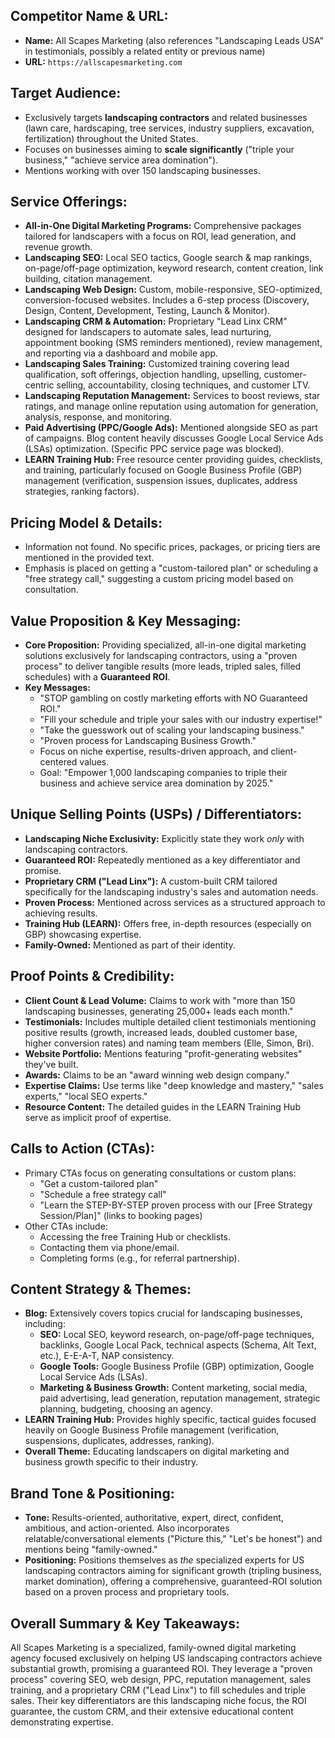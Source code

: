 ## Competitor Name & URL:
* **Name:** All Scapes Marketing (also references "Landscaping Leads USA" in testimonials, possibly a related entity or previous name)
* **URL:** `https://allscapesmarketing.com`

## Target Audience:
* Exclusively targets **landscaping contractors** and related businesses (lawn care, hardscaping, tree services, industry suppliers, excavation, fertilization) throughout the United States.
* Focuses on businesses aiming to **scale significantly** ("triple your business," "achieve service area domination").
* Mentions working with over 150 landscaping businesses.

## Service Offerings:
* **All-in-One Digital Marketing Programs:** Comprehensive packages tailored for landscapers with a focus on ROI, lead generation, and revenue growth.
* **Landscaping SEO:** Local SEO tactics, Google search & map rankings, on-page/off-page optimization, keyword research, content creation, link building, citation management.
* **Landscaping Web Design:** Custom, mobile-responsive, SEO-optimized, conversion-focused websites. Includes a 6-step process (Discovery, Design, Content, Development, Testing, Launch & Monitor).
* **Landscaping CRM & Automation:** Proprietary "Lead Linx CRM" designed for landscapers to automate sales, lead nurturing, appointment booking (SMS reminders mentioned), review management, and reporting via a dashboard and mobile app.
* **Landscaping Sales Training:** Customized training covering lead qualification, soft offerings, objection handling, upselling, customer-centric selling, accountability, closing techniques, and customer LTV.
* **Landscaping Reputation Management:** Services to boost reviews, star ratings, and manage online reputation using automation for generation, analysis, response, and monitoring.
* **Paid Advertising (PPC/Google Ads):** Mentioned alongside SEO as part of campaigns. Blog content heavily discusses Google Local Service Ads (LSAs) optimization. (Specific PPC service page was blocked).
* **LEARN Training Hub:** Free resource center providing guides, checklists, and training, particularly focused on Google Business Profile (GBP) management (verification, suspension issues, duplicates, address strategies, ranking factors).

## Pricing Model & Details:
* Information not found. No specific prices, packages, or pricing tiers are mentioned in the provided text.
* Emphasis is placed on getting a "custom-tailored plan" or scheduling a "free strategy call," suggesting a custom pricing model based on consultation.

## Value Proposition & Key Messaging:
* **Core Proposition:** Providing specialized, all-in-one digital marketing solutions exclusively for landscaping contractors, using a "proven process" to deliver tangible results (more leads, tripled sales, filled schedules) with a **Guaranteed ROI**.
* **Key Messages:**
    * "STOP gambling on costly marketing efforts with NO Guaranteed ROI."
    * "Fill your schedule and triple your sales with our industry expertise!"
    * "Take the guesswork out of scaling your landscaping business."
    * "Proven process for Landscaping Business Growth."
    * Focus on niche expertise, results-driven approach, and client-centered values.
    * Goal: "Empower 1,000 landscaping companies to triple their business and achieve service area domination by 2025."

## Unique Selling Points (USPs) / Differentiators:
* **Landscaping Niche Exclusivity:** Explicitly state they work *only* with landscaping contractors.
* **Guaranteed ROI:** Repeatedly mentioned as a key differentiator and promise.
* **Proprietary CRM ("Lead Linx"):** A custom-built CRM tailored specifically for the landscaping industry's sales and automation needs.
* **Proven Process:** Mentioned across services as a structured approach to achieving results.
* **Training Hub (LEARN):** Offers free, in-depth resources (especially on GBP) showcasing expertise.
* **Family-Owned:** Mentioned as part of their identity.

## Proof Points & Credibility:
* **Client Count & Lead Volume:** Claims to work with "more than 150 landscaping businesses, generating 25,000+ leads each month."
* **Testimonials:** Includes multiple detailed client testimonials mentioning positive results (growth, increased leads, doubled customer base, higher conversion rates) and naming team members (Elle, Simon, Bri).
* **Website Portfolio:** Mentions featuring "profit-generating websites" they've built.
* **Awards:** Claims to be an "award winning web design company."
* **Expertise Claims:** Use terms like "deep knowledge and mastery," "sales experts," "local SEO experts."
* **Resource Content:** The detailed guides in the LEARN Training Hub serve as implicit proof of expertise.

## Calls to Action (CTAs):
* Primary CTAs focus on generating consultations or custom plans:
    * "Get a custom-tailored plan"
    * "Schedule a free strategy call"
    * "Learn the STEP-BY-STEP proven process with our [Free Strategy Session/Plan]" (links to booking pages)
* Other CTAs include:
    * Accessing the free Training Hub or checklists.
    * Contacting them via phone/email.
    * Completing forms (e.g., for referral partnership).

## Content Strategy & Themes:
* **Blog:** Extensively covers topics crucial for landscaping businesses, including:
    * **SEO:** Local SEO, keyword research, on-page/off-page techniques, backlinks, Google Local Pack, technical aspects (Schema, Alt Text, etc.), E-E-A-T, NAP consistency.
    * **Google Tools:** Google Business Profile (GBP) optimization, Google Local Service Ads (LSAs).
    * **Marketing & Business Growth:** Content marketing, social media, paid advertising, lead generation, reputation management, strategic planning, budgeting, choosing an agency.
* **LEARN Training Hub:** Provides highly specific, tactical guides focused heavily on Google Business Profile management (verification, suspensions, duplicates, addresses, ranking).
* **Overall Theme:** Educating landscapers on digital marketing and business growth specific to their industry.

## Brand Tone & Positioning:
* **Tone:** Results-oriented, authoritative, expert, direct, confident, ambitious, and action-oriented. Also incorporates relatable/conversational elements ("Picture this," "Let's be honest") and mentions being "family-owned."
* **Positioning:** Positions themselves as *the* specialized experts for US landscaping contractors aiming for significant growth (tripling business, market domination), offering a comprehensive, guaranteed-ROI solution based on a proven process and proprietary tools.

## Overall Summary & Key Takeaways:
All Scapes Marketing is a specialized, family-owned digital marketing agency focused exclusively on helping US landscaping contractors achieve substantial growth, promising a guaranteed ROI. They leverage a "proven process" covering SEO, web design, PPC, reputation management, sales training, and a proprietary CRM ("Lead Linx") to fill schedules and triple sales. Their key differentiators are this landscaping niche focus, the ROI guarantee, the custom CRM, and their extensive educational content demonstrating expertise.